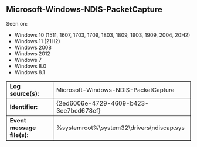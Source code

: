## Microsoft-Windows-NDIS-PacketCapture

Seen on:
* Windows 10 (1511, 1607, 1703, 1709, 1803, 1809, 1903, 1909, 2004, 20H2)
* Windows 11 (21H2)
* Windows 2008
* Windows 2012
* Windows 7
* Windows 8.0
* Windows 8.1

<table border="1" class="docutils">
  <tbody>
    <tr>
      <td><b>Log source(s):</b></td>
      <td>Microsoft-Windows-NDIS-PacketCapture</td>
    </tr>
    <tr>
      <td><b>Identifier:</b></td>
      <td>{2ed6006e-4729-4609-b423-3ee7bcd678ef}</td>
    </tr>
    <tr>
      <td><b>Event message file(s):</b></td>
      <td>%systemroot%\system32\drivers\ndiscap.sys</td>
    </tr>
  </tbody>
</table>

&nbsp;

